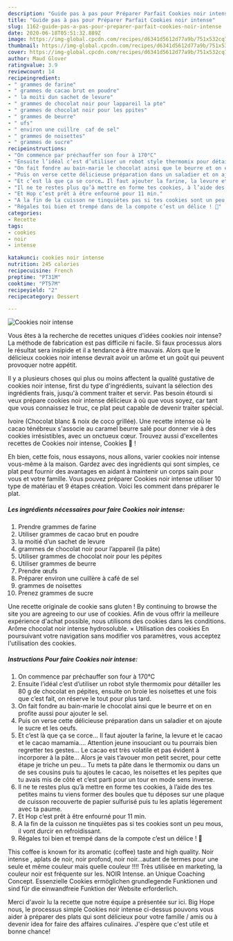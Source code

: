 ```yaml
---
description: "Guide pas à pas pour Préparer Parfait Cookies noir intense"
title: "Guide pas à pas pour Préparer Parfait Cookies noir intense"
slug: 1162-guide-pas-a-pas-pour-preparer-parfait-cookies-noir-intense
date: 2020-06-18T05:51:32.889Z
image: https://img-global.cpcdn.com/recipes/d6341d5612d77a9b/751x532cq70/cookies-noir-intense-photo-principale-de-la-recette.jpg
thumbnail: https://img-global.cpcdn.com/recipes/d6341d5612d77a9b/751x532cq70/cookies-noir-intense-photo-principale-de-la-recette.jpg
cover: https://img-global.cpcdn.com/recipes/d6341d5612d77a9b/751x532cq70/cookies-noir-intense-photo-principale-de-la-recette.jpg
author: Maud Glover
ratingvalue: 3.9
reviewcount: 14
recipeingredient:
- " grammes de farine"
- " grammes de cacao brut en poudre"
- " la moiti dun sachet de levure"
- " grammes de chocolat noir pour lappareil la pte"
- " grammes de chocolat noir pour les ppites"
- " grammes de beurre"
- " ufs"
- " environ une cuillre  caf de sel"
- " grammes de noisettes"
- " grammes de sucre"
recipeinstructions:
- "On commence par préchauffer son four à 170°C"
- "Ensuite l’idéal c’est d’utiliser un robot style thermomix pour détailler les 80 g de chocolat en pépites, ensuite on broie les noisettes et une fois que c’est fait, on réserve le tout pour plus tard."
- "On fait fondre au bain-marie le chocolat ainsi que le beurre et on en profite aussi pour ajouter le sel."
- "Puis on verse cette délicieuse préparation dans un saladier et on ajoute le sucre et les oeufs."
- "Et c’est là que ça se corce… Il faut ajouter la farine, la levure et le cacao et le cacao mamamia…. Attention jeune insouciant ou tu pourrais bien regretter tes gestes… Le cacao est très volatile et pas évident à incorporer à la pâte… Alors je vais t’avouer mon petit secret, pour cette étape je triche un peu… Tu mets ta pâte dans le thermomix ou dans un de ses cousins puis tu ajoutes le cacao, les noisettes et les pepites que tu avais mis de côté et c’est parti pour un tour en mode sens inverse."
- "Il ne te restes plus qu’à mettre en forme tes cookies, à l’aide des tes petites mains tu viens former des boules que tu déposes sur une plaque de cuisson recouverte de papier sulfurisé puis tu les aplatis légerement avec ta paume."
- "Et Hop c’est prêt à être enfourné pour 11 min."
- "A la fin de la cuisson ne tinquiètes pas si tes cookies sont un peu mous, il vont durcir en refroidissant."
- "Régales toi bien et trempé dans de la compote c’est un délice ! 🙂"
categories:
- Recette
tags:
- cookies
- noir
- intense

katakunci: cookies noir intense 
nutrition: 245 calories
recipecuisine: French
preptime: "PT31M"
cooktime: "PT57M"
recipeyield: "2"
recipecategory: Dessert

---
```



![Cookies noir intense](https://img-global.cpcdn.com/recipes/d6341d5612d77a9b/751x532cq70/cookies-noir-intense-photo-principale-de-la-recette.jpg)

Vous êtes à la recherche de recettes uniques d'idées cookies noir intense? La méthode de fabrication est pas difficile ni facile. Si faux processus alors le résultat sera insipide et il a tendance à être mauvais. Alors que le délicieux cookies noir intense devrait avoir un arôme et un goût qui peuvent provoquer notre appétit.

Il y a plusieurs choses qui plus ou moins affectent la qualité gustative de cookies noir intense, first du type d'ingrédients, suivant la sélection des ingrédients frais, jusqu'à comment traiter et servir. Pas besoin étourdi si veux prépare cookies noir intense délicieux à où que vous soyez, car tant que vous connaissez le truc, ce plat peut capable de devenir traiter spécial.

Ivoire (Chocolat blanc &amp; noix de coco grillée). Une recette intense où le cacao ténébreux s&#39;associe au caramel beurre salé pour donner vie à des cookies irrésistibles, avec un onctueux cœur. Trouvez aussi d&#39;excellentes recettes de Cookies noir intense, Cookies 🍪 !


Eh bien, cette fois, nous essayons, nous allons, varier cookies noir intense vous-même à la maison. Gardez avec des ingrédients qui sont simples, ce plat peut fournir des avantages en aidant à maintenir un corps sain pour vous et votre famille. Vous pouvez préparer Cookies noir intense utiliser 10 type de matériau et 9 étapes création. Voici les comment dans préparer le plat.

<!--inarticleads1-->

##### Les ingrédients nécessaires pour faire Cookies noir intense:

1. Prendre  grammes de farine
1. Utiliser  grammes de cacao brut en poudre
1.   la moitié d’un sachet de levure
1.   grammes de chocolat noir pour l’appareil (la pâte)
1. Utiliser  grammes de chocolat noir pour les pépites
1. Utiliser  grammes de beurre
1. Prendre  œufs
1. Préparer  environ une cuillère à café de sel
1.   grammes de noisettes
1. Prenez  grammes de sucre


Une recette originale de cookie sans gluten ! By continuing to browse the site you are agreeing to our use of cookies. Afin de vous offrir la meilleure expérience d&#39;achat possible, nous utilisons des cookies dans les conditions. Arôme chocolat noir intense hydrosoluble. × Utilisation des cookies En poursuivant votre navigation sans modifier vos paramètres, vous acceptez l&#39;utilisation des cookies. 

<!--inarticleads2-->

##### Instructions Pour faire Cookies noir intense:

1. On commence par préchauffer son four à 170°C
1. Ensuite l’idéal c’est d’utiliser un robot style thermomix pour détailler les 80 g de chocolat en pépites, ensuite on broie les noisettes et une fois que c’est fait, on réserve le tout pour plus tard.
1. On fait fondre au bain-marie le chocolat ainsi que le beurre et on en profite aussi pour ajouter le sel.
1. Puis on verse cette délicieuse préparation dans un saladier et on ajoute le sucre et les oeufs.
1. Et c’est là que ça se corce… Il faut ajouter la farine, la levure et le cacao et le cacao mamamia…. Attention jeune insouciant ou tu pourrais bien regretter tes gestes… Le cacao est très volatile et pas évident à incorporer à la pâte… Alors je vais t’avouer mon petit secret, pour cette étape je triche un peu… Tu mets ta pâte dans le thermomix ou dans un de ses cousins puis tu ajoutes le cacao, les noisettes et les pepites que tu avais mis de côté et c’est parti pour un tour en mode sens inverse.
1. Il ne te restes plus qu’à mettre en forme tes cookies, à l’aide des tes petites mains tu viens former des boules que tu déposes sur une plaque de cuisson recouverte de papier sulfurisé puis tu les aplatis légerement avec ta paume.
1. Et Hop c’est prêt à être enfourné pour 11 min.
1. A la fin de la cuisson ne tinquiètes pas si tes cookies sont un peu mous, il vont durcir en refroidissant.
1. Régales toi bien et trempé dans de la compote c’est un délice ! 🙂


This coffee is known for its aromatic (coffee) taste and high quality. Noir intense , aplats de noir, noir profond, noir noir…autant de termes pour une seule et même couleur mais quelle couleur !!!! Très utilisée en marketing, la couleur noir est fréquente sur les. NOIR Intense. an Unique Coaching Concept. Essenzielle Cookies ermöglichen grundlegende Funktionen und sind für die einwandfreie Funktion der Website erforderlich. 


Merci d'avoir lu la recette que notre équipe a présentée sur ici. Big Hope nous, le processus simple Cookies noir intense ci-dessus pouvons vous aider à préparer des plats qui sont délicieux pour votre famille / amis ou à devenir idea for faire des affaires culinaires. J'espère que c'est utile et bonne chance!
